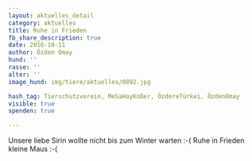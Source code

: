 ```yaml
---
layout: aktuelles_detail
category: aktuelles
title: Ruhe in Frieden
fb_share_description: true
date: 2016-10-11
author: Özden Omay
hund: ''
rasse: ''
alter: ''
image_hund: img/tiere/aktuelles/0092.jpg

hash_tag: Tierschutzverein, MeSaHayKoDer, ÖzdereTürkei, ÖzdenOmay
visible: true
spenden: true

---
```


Unsere liebe Sirin wollte nicht bis zum Winter warten :-( 
Ruhe in Frieden kleine Maus :-(